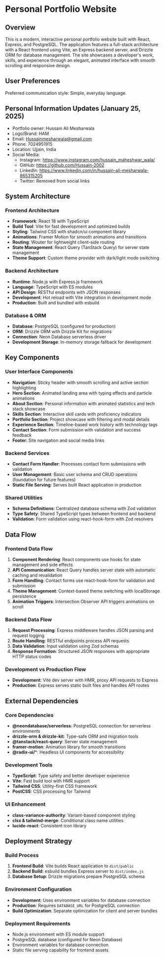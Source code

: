 # Personal Portfolio Website

## Overview

This is a modern, interactive personal portfolio website built with React, Express, and PostgreSQL. The application features a full-stack architecture with a React frontend using Vite, an Express backend server, and Drizzle ORM for database management. The site showcases a developer's work, skills, and experience through an elegant, animated interface with smooth scrolling and responsive design.

## User Preferences

Preferred communication style: Simple, everyday language.

## Personal Information Updates (January 25, 2025)
- Portfolio owner: Hussain Ali Mesharwala
- Logo/Brand: HAM
- Email: Hussainmesharwala@gmail.com  
- Phone: 7024951915
- Location: Ujjain, India
- Social Media:
  - Instagram: https://www.instagram.com/hussain_maheshwar_wala/
  - GitHub: https://github.com/Hussain-2002
  - LinkedIn: https://www.linkedin.com/in/hussain-ali-mesharwala-865315205
  - Twitter: Removed from social links

## System Architecture

### Frontend Architecture
- **Framework**: React 18 with TypeScript
- **Build Tool**: Vite for fast development and optimized builds
- **Styling**: Tailwind CSS with shadcn/ui component library
- **Animations**: Framer Motion for smooth animations and transitions
- **Routing**: Wouter for lightweight client-side routing
- **State Management**: React Query (TanStack Query) for server state management
- **Theme Support**: Custom theme provider with dark/light mode switching

### Backend Architecture
- **Runtime**: Node.js with Express.js framework
- **Language**: TypeScript with ES modules
- **API Design**: RESTful endpoints with JSON responses
- **Development**: Hot reload with Vite integration in development mode
- **Production**: Built and bundled with esbuild

### Database & ORM
- **Database**: PostgreSQL (configured for production)
- **ORM**: Drizzle ORM with Drizzle Kit for migrations
- **Connection**: Neon Database serverless driver
- **Development Storage**: In-memory storage fallback for development

## Key Components

### User Interface Components
- **Navigation**: Sticky header with smooth scrolling and active section highlighting
- **Hero Section**: Animated landing area with typing effects and particle animations
- **About Section**: Personal information with animated statistics and tech stack showcase
- **Skills Section**: Interactive skill cards with proficiency indicators
- **Portfolio Section**: Project showcase with filtering and modal details
- **Experience Section**: Timeline-based work history with technology tags
- **Contact Section**: Form submission with validation and success feedback
- **Footer**: Site navigation and social media links

### Backend Services
- **Contact Form Handler**: Processes contact form submissions with validation
- **User Management**: Basic user schema and CRUD operations (foundation for future features)
- **Static File Serving**: Serves built React application in production

### Shared Utilities
- **Schema Definitions**: Centralized database schema with Zod validation
- **Type Safety**: Shared TypeScript types between frontend and backend
- **Validation**: Form validation using react-hook-form with Zod resolvers

## Data Flow

### Frontend Data Flow
1. **Component Rendering**: React components use hooks for state management and side effects
2. **API Communication**: React Query handles server state with automatic caching and revalidation
3. **Form Handling**: Contact forms use react-hook-form for validation and submission
4. **Theme Management**: Context-based theme switching with localStorage persistence
5. **Animation Triggers**: Intersection Observer API triggers animations on scroll

### Backend Data Flow
1. **Request Processing**: Express middleware handles JSON parsing and request logging
2. **Route Handling**: RESTful endpoints process API requests
3. **Data Validation**: Input validation using Zod schemas
4. **Response Formation**: Structured JSON responses with appropriate HTTP status codes

### Development vs Production Flow
- **Development**: Vite dev server with HMR, proxy API requests to Express
- **Production**: Express serves static built files and handles API routes

## External Dependencies

### Core Dependencies
- **@neondatabase/serverless**: PostgreSQL connection for serverless environments
- **drizzle-orm & drizzle-kit**: Type-safe ORM and migration tools
- **@tanstack/react-query**: Server state management
- **framer-motion**: Animation library for smooth transitions
- **@radix-ui/***: Headless UI components for accessibility

### Development Tools
- **TypeScript**: Type safety and better developer experience
- **Vite**: Fast build tool with HMR support
- **Tailwind CSS**: Utility-first CSS framework
- **PostCSS**: CSS processing for Tailwind

### UI Enhancement
- **class-variance-authority**: Variant-based component styling
- **clsx & tailwind-merge**: Conditional class name utilities
- **lucide-react**: Consistent icon library

## Deployment Strategy

### Build Process
1. **Frontend Build**: Vite builds React application to `dist/public`
2. **Backend Build**: esbuild bundles Express server to `dist/index.js`
3. **Database Setup**: Drizzle migrations prepare PostgreSQL schema

### Environment Configuration
- **Development**: Uses environment variables for database connection
- **Production**: Requires `DATABASE_URL` for PostgreSQL connection
- **Build Optimization**: Separate optimization for client and server bundles

### Deployment Requirements
- Node.js environment with ES module support
- PostgreSQL database (configured for Neon Database)
- Environment variables for database connection
- Static file serving capability for frontend assets